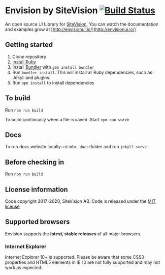 # Envision by SiteVision [![Build Status](https://travis-ci.org/sitevision/envision.svg?branch=master)](https://travis-ci.org/sitevision/envision) # 
An open source UI Library for [SiteVision](https://www.sitevision.se/). You can watch the documentation and examples grow at [http://envisionui.io/](http://envisionui.io/)

## Getting started ##
1. Clone repository
2. [Install Ruby](https://www.ruby-lang.org/en/documentation/installation/)
3. Install [Bundler](http://bundler.io/) with `gem install bundler`
4. Run `bundler install`. This will install all Ruby dependencies, such as Jekyll and plugins.
6. Run `npm install` to install dependencies

## To build ##
Run `npm run build`

To build continously when a file is saved. Start `npm run watch`

## Docs ##
To run docs website locally:
`cd` into `_docs`-folder and run `jekyll serve`

## Before checking in ##
Run `npm run build`

## License information ##
Code copyright 2017-2020, SiteVision AB. Code is released under the [MIT license](https://github.com/sitevision/envision/blob/master/LICENSE)

## Supported browsers ##
Envision supports the **latest, stable releases** of all major browsers. 

### Internet Explorer ###
Internet Explorer 10+ is supported. Please be aware that some CSS3 properties and HTML5 elements in IE 10 are not fully supported and may not work as expected. 
